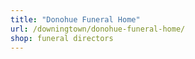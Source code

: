 ```yaml
---
title: "Donohue Funeral Home"
url: /downingtown/donohue-funeral-home/
shop: funeral directors
---
```


